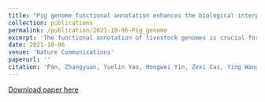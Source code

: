 ```yaml
---
title: "Pig genome functional annotation enhances the biological interpretation of complex traits and human disease"
collection: publications
permalink: /publication/2021-10-06-Pig_genome
excerpt: 'The functional annotation of livestock genomes is crucial for understanding the molecular mechanisms that underpin complex traits of economic importance, adaptive evolution and comparative genomics. Here, we provide the most comprehensive catalogue to date of regulatory elements in the pig (Sus scrofa) by integrating 223 epigenomic and transcriptomic data sets, representing 14 biologically important tissues. We systematically describe the dynamic epigenetic landscape across tissues by functionally annotating 15 different chromatin states and defining their tissue-specific regulatory activities. We demonstrate that genomic variants associated with complex traits and adaptive evolution in pig are significantly enriched in active promoters and enhancers. Furthermore, we reveal distinct tissue-specific regulatory selection between Asian and European pig domestication processes. Compared with human and mouse epigenomes, we show that porcine regulatory elements are more conserved in DNA sequence, under both rapid and slow evolution, than those under neutral evolution across pig, mouse, and human. Finally, we provide biological insights on tissue-specific regulatory conservation, and by integrating 47 human genome-wide association studies, we demonstrate that, depending on the traits, mouse or pig might be more appropriate biomedical models for different complex traits and diseases.'
date: 2021-10-06
venue: 'Nature Communications'
paperurl: ''
citation: 'Pan, Zhangyuan, Yuelin Yao, Hongwei Yin, Zexi Cai, Ying Wang, Lijing Bai, Colin Kern et al. "Pig genome functional annotation enhances the biological interpretation of complex traits and human disease." Nature communications 12, no. 1 (2021): 5848.'
---
```


[Download paper here](https://www.nature.com/articles/s41467-021-26153-7)


